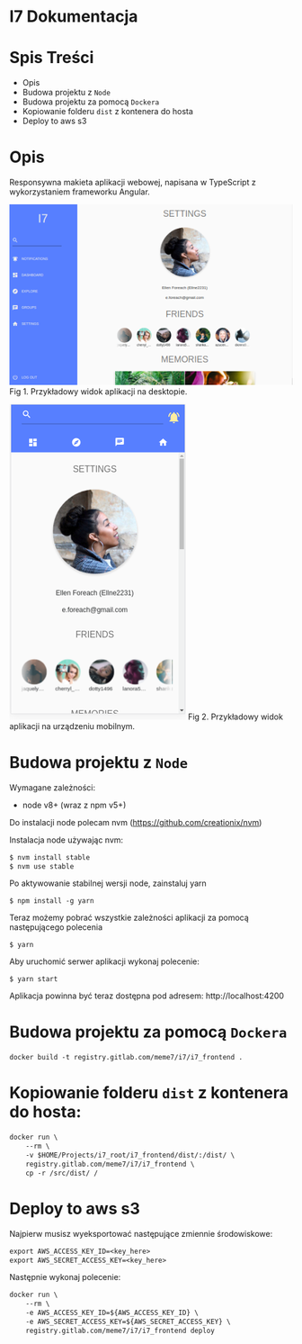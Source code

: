 # I7 Dokumentacja

# Spis Treści

- Opis
- Budowa projektu z `Node`
- Budowa projektu za pomocą `Dockera`
- Kopiowanie folderu `dist` z kontenera do hosta
- Deploy to aws s3

# Opis

Responsywna makieta aplikacji webowej, napisana w TypeScript z wykorzystaniem frameworku Angular.

![](./i71.png)
Fig 1. Przykładowy widok aplikacji na desktopie.

![](./i72.png)
Fig 2. Przykładowy widok aplikacji na urządzeniu mobilnym.

# Budowa projektu z `Node`

Wymagane zależności:
- node v8+ (wraz z npm v5+)

Do instalacji node polecam nvm (https://github.com/creationix/nvm)

Instalacja node używając nvm:


    $ nvm install stable
    $ nvm use stable


Po aktywowanie stabilnej wersji node, zainstaluj yarn


    $ npm install -g yarn


Teraz możemy pobrać wszystkie zależności aplikacji za pomocą następującego polecenia


    $ yarn


Aby uruchomić serwer aplikacji wykonaj polecenie:


    $ yarn start


Aplikacja powinna być teraz dostępna pod adresem: http://localhost:4200


# Budowa projektu za pomocą `Dockera`

    docker build -t registry.gitlab.com/meme7/i7/i7_frontend .

# Kopiowanie folderu `dist` z kontenera do hosta:

    docker run \
        --rm \
        -v $HOME/Projects/i7_root/i7_frontend/dist/:/dist/ \
        registry.gitlab.com/meme7/i7/i7_frontend \
        cp -r /src/dist/ /

# Deploy to aws s3

Najpierw musisz wyeksportować następujące zmiennie środowiskowe:

    export AWS_ACCESS_KEY_ID=<key_here>
    export AWS_SECRET_ACCESS_KEY=<key_here>

Następnie wykonaj polecenie:

    docker run \
        --rm \
        -e AWS_ACCESS_KEY_ID=${AWS_ACCESS_KEY_ID} \
        -e AWS_SECRET_ACCESS_KEY=${AWS_SECRET_ACCESS_KEY} \
        registry.gitlab.com/meme7/i7/i7_frontend deploy
